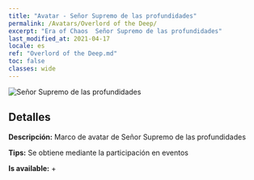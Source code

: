 ```yaml
---
title: "Avatar - Señor Supremo de las profundidades"
permalink: /Avatars/Overlord of the Deep/
excerpt: "Era of Chaos  Señor Supremo de las profundidades"
last_modified_at: 2021-04-17
locale: es
ref: "Overlord of the Deep.md"
toc: false
classes: wide
---
```

 ![Señor Supremo de las profundidades](/images/a/avatarFrame_81.png)

## Detalles

 **Descripción:** Marco de avatar de Señor Supremo de las profundidades 

 **Tips:** Se obtiene mediante la participación en eventos 

 **Is available:**  + 

